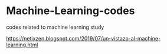 # Machine-Learning-codes
 codes related to machine learning study

https://netixzen.blogspot.com/2019/07/un-vistazo-al-machine-learning.html
